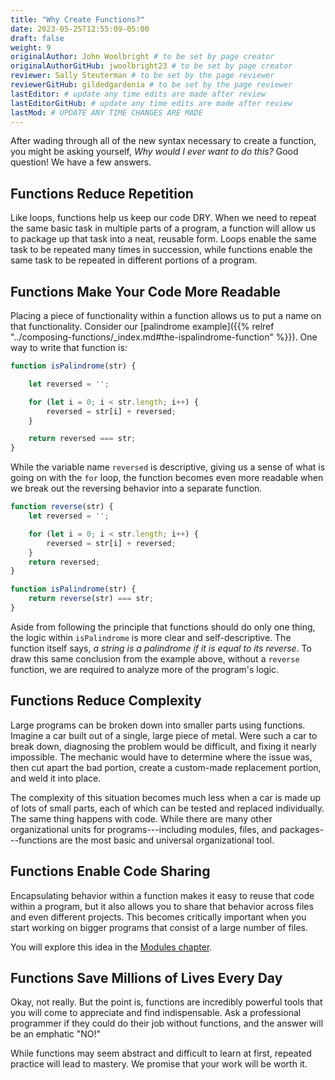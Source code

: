 ```yaml
---
title: "Why Create Functions?"
date: 2023-05-25T12:55:09-05:00
draft: false
weight: 9
originalAuthor: John Woolbright # to be set by page creator
originalAuthorGitHub: jwoolbright23 # to be set by page creator
reviewer: Sally Steuterman # to be set by the page reviewer
reviewerGitHub: gildedgardenia # to be set by the page reviewer
lastEditor: # update any time edits are made after review
lastEditorGitHub: # update any time edits are made after review
lastMod: # UPDATE ANY TIME CHANGES ARE MADE
---
```


After wading through all of the new syntax necessary to create a function, you
might be asking yourself, *Why would I ever want to do this?* Good question! We
have a few answers.

## Functions Reduce Repetition

Like loops, functions help us keep our code DRY. When we need to repeat the same basic task in multiple parts of a program, a function will allow us to package up that task into a neat, reusable form. Loops enable the same task to be repeated many times in succession, while functions enable the same task to be repeated in different portions of a program.

## Functions Make Your Code More Readable

Placing a piece of functionality within a function allows us to put a name on that functionality. Consider our [palindrome example]({{% relref "../composing-functions/_index.md#the-ispalindrome-function" %}}). One way to write that function is:

```javascript
function isPalindrome(str) {

    let reversed = '';

    for (let i = 0; i < str.length; i++) {
        reversed = str[i] + reversed;
    }

    return reversed === str;
}
```

While the variable name `reversed` is descriptive, giving us a sense of what is going on with the `for` loop, the function becomes even more readable when we break out the reversing behavior into a separate function.

```javascript
function reverse(str) {
    let reversed = '';

    for (let i = 0; i < str.length; i++) {
        reversed = str[i] + reversed;
    }
    return reversed;
}

function isPalindrome(str) {
    return reverse(str) === str;
}
```

Aside from following the principle that functions should do only one thing, the logic within `isPalindrome` is more clear and self-descriptive. The function itself says, *a string is a palindrome if it is equal to its reverse*. To draw this same conclusion from the example above, without a `reverse` function, we are required to analyze more of the program's logic.

## Functions Reduce Complexity

Large programs can be broken down into smaller parts using functions. Imagine a car built out of a single, large piece of metal. Were such a car to break down, diagnosing the problem would be difficult, and fixing it nearly impossible. The mechanic would have to determine where the issue was, then cut apart the bad portion, create a custom-made replacement portion, and weld it into place. 

The complexity of this situation becomes much less when a car is made up of lots of small parts, each of which can be tested and replaced individually. The same thing happens with code. While there are many other organizational units for programs---including modules, files, and packages---functions are the most basic and universal organizational tool. 

## Functions Enable Code Sharing

Encapsulating behavior within a function makes it easy to reuse that code
within a program, but it also allows you to share that behavior across files
and even different projects. This becomes critically important when you start
working on bigger programs that consist of a large number of files.
<!-- TODO: Add link below when available -->
You will explore this idea in the [Modules chapter]().

## Functions Save Millions of Lives Every Day

Okay, not really. But the point is, functions are incredibly powerful tools that you will come to appreciate and find indispensable. Ask a professional programmer if they could do their job without functions, and the answer will be an emphatic "NO!" 

While functions may seem abstract and difficult to learn at first, repeated practice will lead to mastery. We promise that your work will be worth it. 

